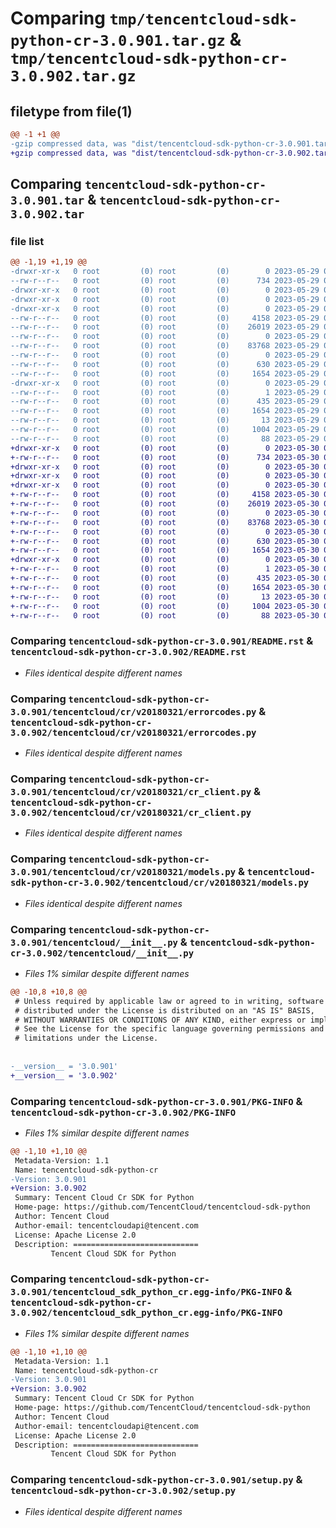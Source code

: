 # Comparing `tmp/tencentcloud-sdk-python-cr-3.0.901.tar.gz` & `tmp/tencentcloud-sdk-python-cr-3.0.902.tar.gz`

## filetype from file(1)

```diff
@@ -1 +1 @@
-gzip compressed data, was "dist/tencentcloud-sdk-python-cr-3.0.901.tar", last modified: Mon May 29 02:24:19 2023, max compression
+gzip compressed data, was "dist/tencentcloud-sdk-python-cr-3.0.902.tar", last modified: Tue May 30 00:20:11 2023, max compression
```

## Comparing `tencentcloud-sdk-python-cr-3.0.901.tar` & `tencentcloud-sdk-python-cr-3.0.902.tar`

### file list

```diff
@@ -1,19 +1,19 @@
-drwxr-xr-x   0 root         (0) root         (0)        0 2023-05-29 02:24:19.000000 tencentcloud-sdk-python-cr-3.0.901/
--rw-r--r--   0 root         (0) root         (0)      734 2023-05-29 02:24:19.000000 tencentcloud-sdk-python-cr-3.0.901/README.rst
-drwxr-xr-x   0 root         (0) root         (0)        0 2023-05-29 02:24:19.000000 tencentcloud-sdk-python-cr-3.0.901/tencentcloud/
-drwxr-xr-x   0 root         (0) root         (0)        0 2023-05-29 02:24:19.000000 tencentcloud-sdk-python-cr-3.0.901/tencentcloud/cr/
-drwxr-xr-x   0 root         (0) root         (0)        0 2023-05-29 02:24:19.000000 tencentcloud-sdk-python-cr-3.0.901/tencentcloud/cr/v20180321/
--rw-r--r--   0 root         (0) root         (0)     4158 2023-05-29 02:24:19.000000 tencentcloud-sdk-python-cr-3.0.901/tencentcloud/cr/v20180321/errorcodes.py
--rw-r--r--   0 root         (0) root         (0)    26019 2023-05-29 02:24:19.000000 tencentcloud-sdk-python-cr-3.0.901/tencentcloud/cr/v20180321/cr_client.py
--rw-r--r--   0 root         (0) root         (0)        0 2023-05-29 02:24:19.000000 tencentcloud-sdk-python-cr-3.0.901/tencentcloud/cr/v20180321/__init__.py
--rw-r--r--   0 root         (0) root         (0)    83768 2023-05-29 02:24:19.000000 tencentcloud-sdk-python-cr-3.0.901/tencentcloud/cr/v20180321/models.py
--rw-r--r--   0 root         (0) root         (0)        0 2023-05-29 02:24:19.000000 tencentcloud-sdk-python-cr-3.0.901/tencentcloud/cr/__init__.py
--rw-r--r--   0 root         (0) root         (0)      630 2023-05-29 02:24:19.000000 tencentcloud-sdk-python-cr-3.0.901/tencentcloud/__init__.py
--rw-r--r--   0 root         (0) root         (0)     1654 2023-05-29 02:24:19.000000 tencentcloud-sdk-python-cr-3.0.901/PKG-INFO
-drwxr-xr-x   0 root         (0) root         (0)        0 2023-05-29 02:24:19.000000 tencentcloud-sdk-python-cr-3.0.901/tencentcloud_sdk_python_cr.egg-info/
--rw-r--r--   0 root         (0) root         (0)        1 2023-05-29 02:24:19.000000 tencentcloud-sdk-python-cr-3.0.901/tencentcloud_sdk_python_cr.egg-info/dependency_links.txt
--rw-r--r--   0 root         (0) root         (0)      435 2023-05-29 02:24:19.000000 tencentcloud-sdk-python-cr-3.0.901/tencentcloud_sdk_python_cr.egg-info/SOURCES.txt
--rw-r--r--   0 root         (0) root         (0)     1654 2023-05-29 02:24:19.000000 tencentcloud-sdk-python-cr-3.0.901/tencentcloud_sdk_python_cr.egg-info/PKG-INFO
--rw-r--r--   0 root         (0) root         (0)       13 2023-05-29 02:24:19.000000 tencentcloud-sdk-python-cr-3.0.901/tencentcloud_sdk_python_cr.egg-info/top_level.txt
--rw-r--r--   0 root         (0) root         (0)     1004 2023-05-29 02:24:19.000000 tencentcloud-sdk-python-cr-3.0.901/setup.py
--rw-r--r--   0 root         (0) root         (0)       88 2023-05-29 02:24:19.000000 tencentcloud-sdk-python-cr-3.0.901/setup.cfg
+drwxr-xr-x   0 root         (0) root         (0)        0 2023-05-30 00:20:11.000000 tencentcloud-sdk-python-cr-3.0.902/
+-rw-r--r--   0 root         (0) root         (0)      734 2023-05-30 00:20:11.000000 tencentcloud-sdk-python-cr-3.0.902/README.rst
+drwxr-xr-x   0 root         (0) root         (0)        0 2023-05-30 00:20:11.000000 tencentcloud-sdk-python-cr-3.0.902/tencentcloud/
+drwxr-xr-x   0 root         (0) root         (0)        0 2023-05-30 00:20:11.000000 tencentcloud-sdk-python-cr-3.0.902/tencentcloud/cr/
+drwxr-xr-x   0 root         (0) root         (0)        0 2023-05-30 00:20:11.000000 tencentcloud-sdk-python-cr-3.0.902/tencentcloud/cr/v20180321/
+-rw-r--r--   0 root         (0) root         (0)     4158 2023-05-30 00:20:11.000000 tencentcloud-sdk-python-cr-3.0.902/tencentcloud/cr/v20180321/errorcodes.py
+-rw-r--r--   0 root         (0) root         (0)    26019 2023-05-30 00:20:11.000000 tencentcloud-sdk-python-cr-3.0.902/tencentcloud/cr/v20180321/cr_client.py
+-rw-r--r--   0 root         (0) root         (0)        0 2023-05-30 00:20:11.000000 tencentcloud-sdk-python-cr-3.0.902/tencentcloud/cr/v20180321/__init__.py
+-rw-r--r--   0 root         (0) root         (0)    83768 2023-05-30 00:20:11.000000 tencentcloud-sdk-python-cr-3.0.902/tencentcloud/cr/v20180321/models.py
+-rw-r--r--   0 root         (0) root         (0)        0 2023-05-30 00:20:11.000000 tencentcloud-sdk-python-cr-3.0.902/tencentcloud/cr/__init__.py
+-rw-r--r--   0 root         (0) root         (0)      630 2023-05-30 00:20:11.000000 tencentcloud-sdk-python-cr-3.0.902/tencentcloud/__init__.py
+-rw-r--r--   0 root         (0) root         (0)     1654 2023-05-30 00:20:11.000000 tencentcloud-sdk-python-cr-3.0.902/PKG-INFO
+drwxr-xr-x   0 root         (0) root         (0)        0 2023-05-30 00:20:11.000000 tencentcloud-sdk-python-cr-3.0.902/tencentcloud_sdk_python_cr.egg-info/
+-rw-r--r--   0 root         (0) root         (0)        1 2023-05-30 00:20:11.000000 tencentcloud-sdk-python-cr-3.0.902/tencentcloud_sdk_python_cr.egg-info/dependency_links.txt
+-rw-r--r--   0 root         (0) root         (0)      435 2023-05-30 00:20:11.000000 tencentcloud-sdk-python-cr-3.0.902/tencentcloud_sdk_python_cr.egg-info/SOURCES.txt
+-rw-r--r--   0 root         (0) root         (0)     1654 2023-05-30 00:20:11.000000 tencentcloud-sdk-python-cr-3.0.902/tencentcloud_sdk_python_cr.egg-info/PKG-INFO
+-rw-r--r--   0 root         (0) root         (0)       13 2023-05-30 00:20:11.000000 tencentcloud-sdk-python-cr-3.0.902/tencentcloud_sdk_python_cr.egg-info/top_level.txt
+-rw-r--r--   0 root         (0) root         (0)     1004 2023-05-30 00:20:11.000000 tencentcloud-sdk-python-cr-3.0.902/setup.py
+-rw-r--r--   0 root         (0) root         (0)       88 2023-05-30 00:20:11.000000 tencentcloud-sdk-python-cr-3.0.902/setup.cfg
```

### Comparing `tencentcloud-sdk-python-cr-3.0.901/README.rst` & `tencentcloud-sdk-python-cr-3.0.902/README.rst`

 * *Files identical despite different names*

### Comparing `tencentcloud-sdk-python-cr-3.0.901/tencentcloud/cr/v20180321/errorcodes.py` & `tencentcloud-sdk-python-cr-3.0.902/tencentcloud/cr/v20180321/errorcodes.py`

 * *Files identical despite different names*

### Comparing `tencentcloud-sdk-python-cr-3.0.901/tencentcloud/cr/v20180321/cr_client.py` & `tencentcloud-sdk-python-cr-3.0.902/tencentcloud/cr/v20180321/cr_client.py`

 * *Files identical despite different names*

### Comparing `tencentcloud-sdk-python-cr-3.0.901/tencentcloud/cr/v20180321/models.py` & `tencentcloud-sdk-python-cr-3.0.902/tencentcloud/cr/v20180321/models.py`

 * *Files identical despite different names*

### Comparing `tencentcloud-sdk-python-cr-3.0.901/tencentcloud/__init__.py` & `tencentcloud-sdk-python-cr-3.0.902/tencentcloud/__init__.py`

 * *Files 1% similar despite different names*

```diff
@@ -10,8 +10,8 @@
 # Unless required by applicable law or agreed to in writing, software
 # distributed under the License is distributed on an "AS IS" BASIS,
 # WITHOUT WARRANTIES OR CONDITIONS OF ANY KIND, either express or implied.
 # See the License for the specific language governing permissions and
 # limitations under the License.
 
 
-__version__ = '3.0.901'
+__version__ = '3.0.902'
```

### Comparing `tencentcloud-sdk-python-cr-3.0.901/PKG-INFO` & `tencentcloud-sdk-python-cr-3.0.902/PKG-INFO`

 * *Files 1% similar despite different names*

```diff
@@ -1,10 +1,10 @@
 Metadata-Version: 1.1
 Name: tencentcloud-sdk-python-cr
-Version: 3.0.901
+Version: 3.0.902
 Summary: Tencent Cloud Cr SDK for Python
 Home-page: https://github.com/TencentCloud/tencentcloud-sdk-python
 Author: Tencent Cloud
 Author-email: tencentcloudapi@tencent.com
 License: Apache License 2.0
 Description: ============================
         Tencent Cloud SDK for Python
```

### Comparing `tencentcloud-sdk-python-cr-3.0.901/tencentcloud_sdk_python_cr.egg-info/PKG-INFO` & `tencentcloud-sdk-python-cr-3.0.902/tencentcloud_sdk_python_cr.egg-info/PKG-INFO`

 * *Files 1% similar despite different names*

```diff
@@ -1,10 +1,10 @@
 Metadata-Version: 1.1
 Name: tencentcloud-sdk-python-cr
-Version: 3.0.901
+Version: 3.0.902
 Summary: Tencent Cloud Cr SDK for Python
 Home-page: https://github.com/TencentCloud/tencentcloud-sdk-python
 Author: Tencent Cloud
 Author-email: tencentcloudapi@tencent.com
 License: Apache License 2.0
 Description: ============================
         Tencent Cloud SDK for Python
```

### Comparing `tencentcloud-sdk-python-cr-3.0.901/setup.py` & `tencentcloud-sdk-python-cr-3.0.902/setup.py`

 * *Files identical despite different names*

